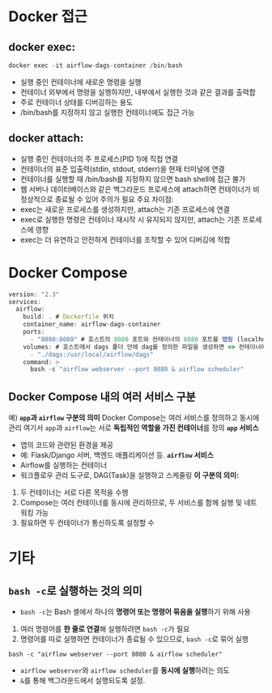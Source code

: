 # Docker 접근
## docker exec:
```jsx
docker exec -it airflow-dags-container /bin/bash
```
- 실행 중인 컨테이너에 새로운 명령을 실행
- 컨테이너 외부에서 명령을 실행하지만, 내부에서 실행한 것과 같은 결과를 출력합
- 주로 컨테이너 상태를 디버깅하는 용도
- /bin/bash를 지정하지 않고 실행한 컨테이너에도 접근 가능
## docker attach:
- 실행 중인 컨테이너의 주 프로세스(PID 1)에 직접 연결
- 컨테이너의 표준 입출력(stdin, stdout, stderr)을 현재 터미널에 연결
- 컨테이너를 실행할 때 /bin/bash를 지정하지 않으면 bash shell에 접근 불가
- 웹 서버나 데이터베이스와 같은 백그라운드 프로세스에 attach하면 컨테이너가 비정상적으로 종료될 수 있어 주의가 필요
주요 차이점:
- exec는 새로운 프로세스를 생성하지만, attach는 기존 프로세스에 연결
- exec로 실행한 명령은 컨테이너 재시작 시 유지되지 않지만, attach는 기존 프로세스에 영향
- exec는 더 유연하고 안전하게 컨테이너를 조작할 수 있어 디버깅에 적합
# Docker Compose
```jsx
version: "2.3"
services:
  airflow:
    build: . # Dockerfile 위치
    container_name: airflow-dags-container
    ports:
      - "8080:8080" # 호스트의 8080 포트와 컨테이너의 8080 포트를 맵핑 (localhost:8080)
    volumes: # 호스트에서 dags 폴더 안에 dag를 정의한 파일을 생성하면 => 컨테이너에서도 실시간 확인이 가능
      - "./dags:/usr/local/airflow/dags"
    command: >
      bash -c "airflow webserver --port 8080 & airflow scheduler"
```
## Docker Compose 내의 여러 서비스 구분
예)
**`app`과 `airflow` 구분의 의미**
Docker Compose는 여러 서비스를 정의하고 동시에 관리
여기서 `app`과 `airflow`는 서로 **독립적인 역할을 가진 컨테이너**를 정의
**`app` 서비스**
- 앱의 코드와 관련된 환경을 제공
- 예: Flask/Django 서버, 백엔드 애플리케이션 등.
**`airflow` 서비스**
- Airflow를 실행하는 컨테이너
- 워크플로우 관리 도구로, DAG(Task)을 실행하고 스케줄링
**이 구분의 의미:**
1. 두 컨테이너는 서로 다른 목적을 수행
2. Compose는 여러 컨테이너를 동시에 관리하므로, 두 서비스를 함께 실행 및 네트워킹 가능
3. 필요하면 두 컨테이너가 통신하도록 설정할 수
# 기타
## **`bash -c`로 실행하는 것의 의미**
- `bash -c`는 Bash 셸에서 하나의 **명령어 또는 명령어 묶음을 실행**하기 위해 사용
1. 여러 명령어를 **한 줄로 연결**해 실행하려면 `bash -c`가 필요
2. 명령어를 따로 실행하면 컨테이너가 종료될 수 있으므로, `bash -c`로 묶어 실행
```
bash -c "airflow webserver --port 8080 & airflow scheduler"
```
- `airflow webserver`와 `airflow scheduler`를 **동시에 실행**하려는 의도
- `&`를 통해 백그라운드에서 실행되도록 설정.
